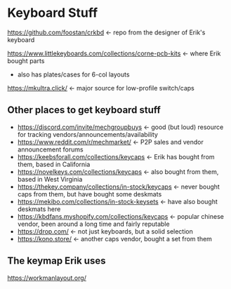 # Keyboard Stuff

https://github.com/foostan/crkbd &larr; repo from the designer of Erik's keyboard

https://www.littlekeyboards.com/collections/corne-pcb-kits &larr; where Erik bought parts
* also has plates/cases for 6-col layouts

https://mkultra.click/ &larr; major source for low-profile switch/caps

## Other places to get keyboard stuff
* https://discord.com/invite/mechgroupbuys &larr; good (but loud) resource for tracking vendors/announcements/availability
* https://www.reddit.com/r/mechmarket/ &larr; P2P sales and vendor announcement forums
* https://keebsforall.com/collections/keycaps &larr; Erik has bought from them, based in California
* https://novelkeys.com/collections/keycaps &larr; also bought from them, based in West Virginia
* https://thekey.company/collections/in-stock/keycaps &larr; never bought caps from them, but have bought some deskmats
* https://mekibo.com/collections/in-stock-keysets &larr; have also bought deskmats here
* https://kbdfans.myshopify.com/collections/keycaps &larr; popular chinese vendor, been around a long time and fairly reputable
* https://drop.com/ &larr; not just keyboards, but a solid selection
* https://kono.store/ &larr; another caps vendor, bought a set from them

## The keymap Erik uses
https://workmanlayout.org/
